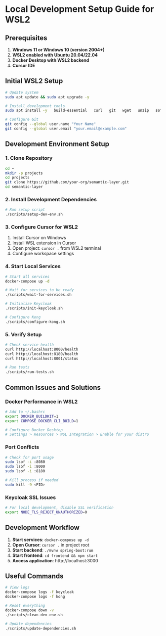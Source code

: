 # Local Development Setup Guide for WSL2

## Prerequisites

1. **Windows 11 or Windows 10 (version 2004+)**
2. **WSL2 enabled with Ubuntu 20.04/22.04**
3. **Docker Desktop with WSL2 backend**
4. **Cursor IDE**

## Initial WSL2 Setup

```bash
# Update system
sudo apt update && sudo apt upgrade -y

# Install development tools
sudo apt install -y   build-essential   curl   git   wget   unzip   software-properties-common

# Configure Git
git config --global user.name "Your Name"
git config --global user.email "your.email@example.com"
```

## Development Environment Setup

### 1. Clone Repository

```bash
cd ~
mkdir -p projects
cd projects
git clone https://github.com/your-org/semantic-layer.git
cd semantic-layer
```

### 2. Install Development Dependencies

```bash
# Run setup script
./scripts/setup-dev-env.sh
```

### 3. Configure Cursor for WSL2

1. Install Cursor on Windows
2. Install WSL extension in Cursor
3. Open project: `cursor .` from WSL2 terminal
4. Configure workspace settings

### 4. Start Local Services

```bash
# Start all services
docker-compose up -d

# Wait for services to be ready
./scripts/wait-for-services.sh

# Initialize Keycloak
./scripts/init-keycloak.sh

# Configure Kong
./scripts/configure-kong.sh
```

### 5. Verify Setup

```bash
# Check service health
curl http://localhost:8000/health
curl http://localhost:8180/health
curl http://localhost:8001/status

# Run tests
./scripts/run-tests.sh
```

## Common Issues and Solutions

### Docker Performance in WSL2

```bash
# Add to ~/.bashrc
export DOCKER_BUILDKIT=1
export COMPOSE_DOCKER_CLI_BUILD=1

# Configure Docker Desktop
# Settings > Resources > WSL Integration > Enable for your distro
```

### Port Conflicts

```bash
# Check for port usage
sudo lsof -i :8080
sudo lsof -i :8000
sudo lsof -i :8180

# Kill process if needed
sudo kill -9 <PID>
```

### Keycloak SSL Issues

```bash
# For local development, disable SSL verification
export NODE_TLS_REJECT_UNAUTHORIZED=0
```

## Development Workflow

1. **Start services**: `docker-compose up -d`
2. **Open Cursor**: `cursor .` in project root
3. **Start backend**: `./mvnw spring-boot:run`
4. **Start frontend**: `cd frontend && npm start`
5. **Access application**: http://localhost:3000

## Useful Commands

```bash
# View logs
docker-compose logs -f keycloak
docker-compose logs -f kong

# Reset everything
docker-compose down -v
./scripts/clean-dev-env.sh

# Update dependencies
./scripts/update-dependencies.sh
```

